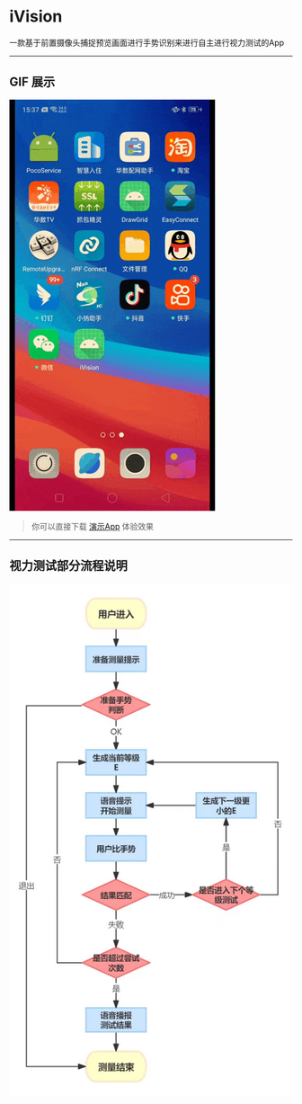 # iVision
一款基于前置摄像头捕捉预览画面进行手势识别来进行自主进行视力测试的App

---
## GIF 展示
![Image](doc/App.gif)

> 你可以直接下载 [演示App](https://raw.githubusercontent.com/cc1430/iVision/main/doc/iVision_09.99.P-202401111604.apk)
体验效果

---
## 视力测试部分流程说明
![Image](doc/视力测试业务流程图.jpg)
